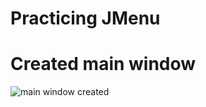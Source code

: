 # Practicing JMenu 

# Created main window
![main window created](https://github.com/user-attachments/assets/169fa158-eb98-4398-9cf7-c09e13232abf)

